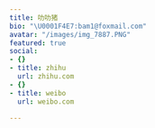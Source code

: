 ```yaml
---
title: 叻叻猪
bio: "\U0001F4E7:bam1@foxmail.com"
avatar: "/images/img_7887.PNG"
featured: true
social:
- {}
- title: zhihu
  url: zhihu.com
- {}
- title: weibo
  url: weibo.com

---
```

